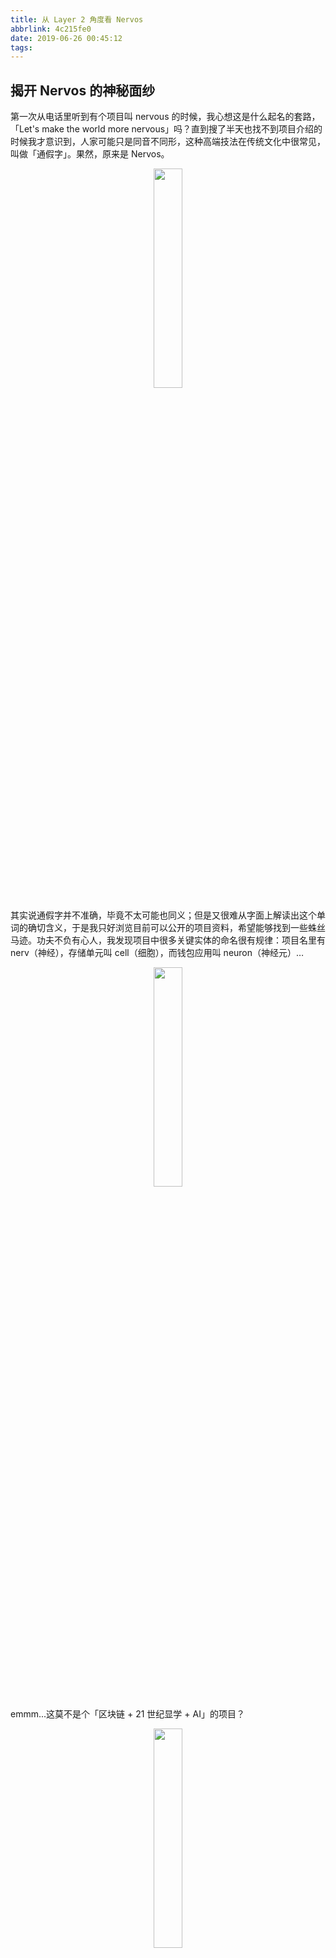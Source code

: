 ```yaml
---
title: 从 Layer 2 角度看 Nervos
abbrlink: 4c215fe0
date: 2019-06-26 00:45:12
tags:
---
```


## 揭开 Nervos 的神秘面纱

第一次从电话里听到有个项目叫 nervous 的时候，我心想这是什么起名的套路，「Let's make the world more nervous」吗？直到搜了半天也找不到项目介绍的时候我才意识到，人家可能只是同音不同形，这种高端技法在传统文化中很常见，叫做「通假字」。果然，原来是 Nervos。

<p><center><img style="height:30%;width:30%" src="https://raw.githubusercontent.com/louzhixian/res/master/img/nervos/nervos.gif" /></center></p>

其实说通假字并不准确，毕竟不太可能也同义；但是又很难从字面上解读出这个单词的确切含义，于是我只好浏览目前可以公开的项目资料，希望能够找到一些蛛丝马迹。功夫不负有心人，我发现项目中很多关键实体的命名很有规律：项目名里有 nerv（神经），存储单元叫 cell（细胞），而钱包应用叫 neuron（神经元）…

<p><center><img style="height:30%" src="https://raw.githubusercontent.com/louzhixian/res/master/img/nervos/nervs.png" /></center></p>

emmm...这莫不是个「区块链 + 21 世纪显学 + AI」的项目？

<p><center><img style="height:30%" src="https://raw.githubusercontent.com/louzhixian/res/master/img/nervos/drldrl.jpg" /></center></p>

安利员不干了，一个电话追过来：

\- 不可能，这可是国内技术数一数二的团队做的，你可以查查「mi yuan 科技」，看看团队就知道了。

\- 好我查查，前俩字咋写？

\- 秘密的 mi，猿猴的猿

\- ...大哥你逗我？

经历了一番波折，我终于看到了一些的采访稿，了解到了这个「人均 CTO」 的区块链团队，也成功混入项目论坛跟大佬们谈笑风生，这时候我发现了一个问题：这个团队核心成员的头像基本都是二次元风格的，技术灵魂人物 Jan 的头像更是蹭的累始祖级女神 **asuka**，这时我又想到了每个微信群名的后缀，想到了项目名，Nervos...「Nerv OS」 ？？！！（脑海中响起了定音鼓的声音..

<p><center><img style="height:30%" src="https://raw.githubusercontent.com/louzhixian/res/master/img/nervos/nerv.png" /></center></p>

作为一个 B 站 5 级年费大会员，看到这样一个团队，怎么能不兴奋，怎么能不加深了解？于是我开始混迹线下活动，参加社群建设，领到了一些团队给的纪念品。现在的我，终于可以笃定地说，我已经充分认知了 Nervos 项目和团队，他们绝对是我见过区块链业内的最专业的 —— ~~周边生产商~~！（大雾

<p><center><img style="height:50%" src="https://raw.githubusercontent.com/louzhixian/res/master/img/nervos/ape.png" /></center></p>

## A Layer 1 Designed for Layer 2

言归正传，毕竟是参加 Rebase 的活动，我去现场也是想分享一下作为 Layer 2 团队对一个分层友好公链的欣喜和期待。

<p><center><img style="height:50%" src="https://raw.githubusercontent.com/louzhixian/res/master/img/nervos/frontpage.PNG" /></center></p>

其实很多人对 Nervos 和 CKB 的关系有些困惑：无论是 Bitcoin 还是 Ethereum 乃至 EOS，它们的项目名也是公链名（或者说就没有专门给链起过名），但是 Nervos 的公链为什么叫 CKB 呢？ Nervos 又代表了什么？

了解一个项目最直接的方式就是去看它的官网首页，打开 nervos.org 我们就能看到页面顶端的 slogan：

```txt
Building the Foundation of the Decentralized Economy - 打造去中心化经济的基础设施
```

嘛..高举高打，看不出实际内容，没关系我们继续往下：

```txt
The layer 1 protocol of the Nervos Network is the Common Knowledge Base (CKB)...
...
Nervos Network layer 2 protocols leverage the security...
```

这里就比较清楚了： CKB 是 Nervos 的 Layer 1 部分，除此之外还有 Layer 2 protocols 用来支持 Layer 2 。

首页再下面的两大块内容就是分别介绍 CKB 和 Layer 2 了，所以总结一下 Nervos 的宏观结构应该是这样的：

<p><center><img style="height:50%" src="https://raw.githubusercontent.com/louzhixian/res/master/img/nervos/nervos-macro.PNG" /></center></p>

**Nervos Network 是去中心化经济的基础设施，采用分层设计的理念，在底层（Layer 1）依靠价值贮存公链 CKB 保障资产数据安全，同时提供足够的扩展性，让上层（Layer 2）应用能够专注于支付、DeFi 等业务逻辑，共同造就商业级的应用生态。**

愿景我们知道了，但是这么宏大的规划，Nervos 团队想清楚没有、能不能完成？在深入探究了 Nervos 现阶段的一些设计和实现后，我相信这些人真的懂 Layer 2 的需求，也有足够的技术储备将这些想法变成现实。

先看 Layer 1，以下是我总结的「CKB 为什么特别」列表：

<p><center><img style="height:50%" src="https://raw.githubusercontent.com/louzhixian/res/master/img/nervos/nervos-micro.PNG" /></center></p>

- 第一条好理解，专注安全的底层链用 POW 再合适不过了。

- 第二条比较硬核：CKB 的虚拟机直接能够支持处理器层级的指令集 RISC-V（顺带一提，这里'V'指罗马数字「五」，所以读音同英文'risk five'）。这个事情越解释越容易烧脑，所以我打个易于理解的比方：**我们把以太坊的 EVM 比作 iOS**，虽然你可以装三方应用，但是很多系统级 App 是不能动的，比如到现在 iOS 的拨号界面都不支持九宫格拼音快速筛选联系人，但是你没办法换，甚至自己开发一个都不行，因为底层不支持；**那么 CKB 的虚拟机就是 Android**，给你足够的自由度：拨号不好用，换一个就完了，第三方的也不好用，自己写一个也行啊！就是这么自由奔放~你问比特币怎么比？我觉得 … 大哥大？

- 第三条，专注价值贮存，不需要为 TPS 妥协安全性。

- 第四条，「价值捕获」又是个时髦的词儿，可以理解为把生态提供的价值反映到通证上的方法。与当前大多数区块链不同，CKB 认为自己价值主要在更安全的**数据存储**而非**转账交易**上。

- 第五条，CKB 经济模型中独特的「二级增发」机制可以让矿工和持币者的长期价值保持一致，基本避免了现在一些公链到后期可能发展为两方对立的风险。

CKB 的特点明白了，那么 Nervos 对 Layer 2 又有哪些支持？我总结了几个自己感受比较深的点：

<p><center><img style="height: 50%" src="https://raw.githubusercontent.com/louzhixian/res/master/img/nervos/layer2-perspective.PNG" /></center></p>

- 第一条，结合上面关于 RISC-V 的介绍，这里的「密码学基础设施」就可以理解为「拨号 App」，可以根据需要由 Layer 2 开发者自行替换。但是…为啥要换这个？别急，最后一部分我们用一个实际案例来加深理解。

- 第二条，状态的生成请随意，只要符合链上对状态规则的验证即可 —— 黑猫白猫，抓住老鼠就是好猫，Layer 2 程序猿终于可以放飞自我啦！（说不定产品经理也可以上手了呢？不然我用 PPT 做个 Dapp 试试？）

- 第三条厉害了：应用方可以让用户用自己发行的资产（UDT，User Defined Token，如 以太坊上的 ERC-20 类资产）支付底层链 CKB 的交易手续费！这就像你在以太坊上转 LXT 不需要用 ETH 付 gas 费了，而是给够 LXT，愿意接受的矿工就可以替你打包交易了。这种交易叫做 Open Transaction，对降低用户门槛有着非常重要的作用。

认识一个人只需要记住高矮胖瘦、五官特点，了解一个区块链项目也是一样。希望小伙伴们把上面的特征理解到位，这样就能很容易看到 Nervos 与其他项目的不(you)同(yue)点(xing)啦 :P

## 用一个「活生生的」Layer 2 案例加深理解

每次看到 Nervos 大佬（主要是 Daniel）一脸兴奋地向听众炫耀「我们 CKB 的密码学算法是可替换的」然而听众一脸茫然的时候，我都得极力压制住站起来给大家解释「这到底意味着什么」的冲动。这次，我以 LITE**X** 基于以太坊的 Layer 2 产品研发中遇到的一个真实案例来跟大家好好解释解释什么叫「密码学算法可替换」。

<p><center><img style="height:50%" src="https://raw.githubusercontent.com/louzhixian/res/master/img/nervos/puppet-1.PNG" /></center></p>

「状态通道（State Channel）」是一种 Layer 2 技术，它让用户的一些高频但是不那么重要的操作无需上链，而是在链下互相交换签过名的新状态即可，最后如果产生纠纷再把这些签名状态当作证据进行链上仲裁。

不难发现，虽然避免了频繁上链，达成了提速降费的目标，但是频繁签名还是需要的啊！这就导致了用户在应用中每一步操作都会弹出一个请求签名的弹窗…这在体验上是无法接受的，也就产生了自动签名的需求。但是跟钱包聊了一圈下来，大家对开放这种权限都比较抵触 —— 毕竟轻钱包的产品定位就是让用户对自己的资产有控制权，如果打破了不会静默操作用户私钥的约定，一来二去用户会慢慢失去对钱包的信任。于是我们设计了 **Puppet Channel**：用一个自动生成的帐户来对主账户的日常操作进行「代理执行」，而资产相关的关键操作仍然只能由主账户签名授权，相当于进行了「权限隔离」：

<p><center><img style="height:50%" src="https://raw.githubusercontent.com/louzhixian/res/master/img/nervos/puppet-2.PNG" /></center></p>

但是问题又来了：虽然 Puppet 帐户安全性要求没那么高，但如果私钥容易泄露，还是会造成一些麻烦。能不能利用浏览器的系统级密码学 API 对 Puppet 的私钥进行保护呢？比如 Chrome 的 Web Crypto API？说干就干，经过一番调研，我们发现主流的系统级密码学 API 对于 ECDSA（椭圆曲线加密算法）的支持只有一种叫做 **secp256r1** 的算法，而比特币、以太坊采用的都是偏小众的 **secp256k1** 算法。一个字母之差，产生的后果就是 Puppet 签名的数据合约验证不了，无法承认。

<p><center><img style="height:50%" src="https://raw.githubusercontent.com/louzhixian/res/master/img/nervos/puppet-3.PNG" /></center></p>

其实早在 2013 年就有人向 Chromium 项目提出过[增加对 k1 算法支持的提案](https://lists.linuxfoundation.org/pipermail/bitcoin-dev/2013-December/003898.html)，但是被泼了一盆冷水；[也有牛人试图利用「软解」的方式](https://blog.enuma.io/update/2016/11/01/a-tale-of-two-curves-hardware-signing-for-ethereum.html)，写合约实现 r1 算法的验签，我们按照说明在私链上部署测试的结论是 —— 用不起：软解一次需要的 gas 高达 89 万 8 千多，时间需要 2369 毫秒；而调用以太坊内置的 ec_recover 合约进行 k1「硬解」的 gas 损耗只有 5 万 3 千多，时间只需要 39 毫秒。我们不仅感叹：亲生的就是不一样啊！

后来我们就只能放弃了对 Puppet 私钥的保护，因为发现了在其他条件下这一风险也并没有对系统安全性造成太大的折损，然而寻求解决方案的曲折经历让我们深感底层支持的重要。那么如果换 CKB 做底层，上面的需求怎么做呢？

- 找一个支持 LLVM 编译的 secp256r1 算法库，编译出二进制；
- 把二进制部署到的某个 cell 里，在自己合约需要的时候加载调用；
- **Done**

---

> **A layer 1 Designed for Layer 2**

现在，你理解 **Nervos** 了吗？
